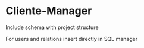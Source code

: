 Cliente-Manager
===============
Include schema with project structure

For users and relations insert directly in SQL manager 
